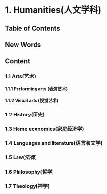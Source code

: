 # 1. Humanities(人文学科)



## Table of Contents





## New Words






## Content

### 1.1 Arts(艺术)
#### 1.1.1 Performing arts (表演艺术)
#### 1.1.2 Visual arts (视觉艺术)

### 1.2 History(历史)

### 1.3 Home economics(家庭经济学)

### 1.4 Languages and literature(语言和文学)

### 1.5 Law(法律)

### 1.6 Philosophy(哲学)

### 1.7 Theology(神学)